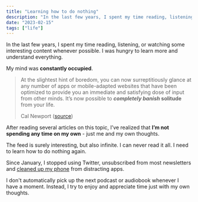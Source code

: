 ```yaml
---
title: "Learning how to do nothing"
description: "In the last few years, I spent my time reading, listening, or watching some interesting content whenever possible. I was hungry to learn more and understand everything."
date: "2023-02-15"
tags: ["life"]
---
```


In the last few years, I spent my time reading, listening, or watching some interesting content whenever possible. I was hungry to learn more and understand everything.

My mind was **constantly occupied**.

> At the slightest hint of boredom, you can now surreptitiously glance at any number of apps or mobile-adapted websites that have been optimized to provide you an immediate and satisfying dose of input from other minds. It’s now possible to **_completely banish_ solitude** from your life.
>
> Cal Newport ([source](https://www.calnewport.com/blog/2022/08/08/new-study-confirms-the-value-of-solitude/))

After reading several articles on this topic, I’ve realized that **I’m not spending any time on my own** - just me and my own thoughts.

The feed is surely interesting, but also infinite. I can never read it all. I need to learn how to do nothing again.

Since January, I stopped using Twitter, unsubscribed from most newsletters and [cleaned up my phone](https://medium.com/make-time/six-years-with-a-distraction-free-iphone-8cf5eb4f97e3) from distracting apps.

I don't automatically pick up the next podcast or audiobook whenever I have a moment. Instead, I try to enjoy and appreciate time just with my own thoughts.
